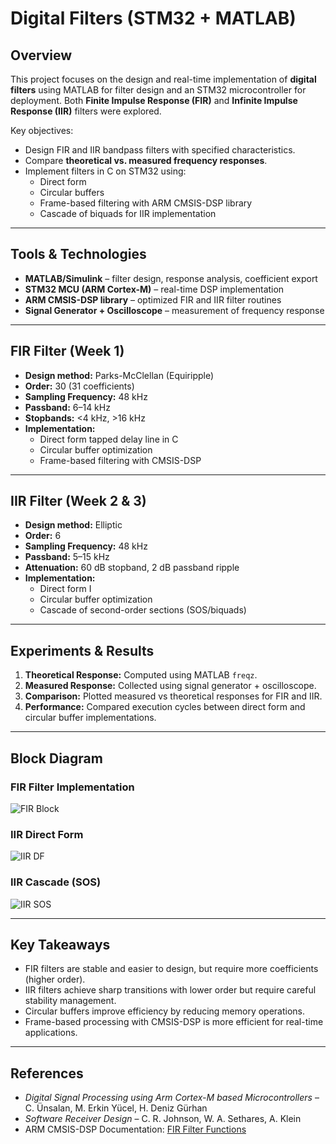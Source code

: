 # Digital Filters (STM32 + MATLAB)

## Overview
This project focuses on the design and real-time implementation of **digital filters** using MATLAB for filter design and an STM32 microcontroller for deployment. Both **Finite Impulse Response (FIR)** and **Infinite Impulse Response (IIR)** filters were explored.  

Key objectives:
- Design FIR and IIR bandpass filters with specified characteristics.
- Compare **theoretical vs. measured frequency responses**.
- Implement filters in C on STM32 using:
  - Direct form
  - Circular buffers
  - Frame-based filtering with ARM CMSIS-DSP library
  - Cascade of biquads for IIR implementation

---

## Tools & Technologies
- **MATLAB/Simulink** – filter design, response analysis, coefficient export
- **STM32 MCU (ARM Cortex-M)** – real-time DSP implementation
- **ARM CMSIS-DSP library** – optimized FIR and IIR filter routines
- **Signal Generator + Oscilloscope** – measurement of frequency response

---

## FIR Filter (Week 1)
- **Design method:** Parks-McClellan (Equiripple)
- **Order:** 30 (31 coefficients)
- **Sampling Frequency:** 48 kHz
- **Passband:** 6–14 kHz
- **Stopbands:** <4 kHz, >16 kHz
- **Implementation:**
  - Direct form tapped delay line in C
  - Circular buffer optimization
  - Frame-based filtering with CMSIS-DSP

---

## IIR Filter (Week 2 & 3)
- **Design method:** Elliptic
- **Order:** 6
- **Sampling Frequency:** 48 kHz
- **Passband:** 5–15 kHz
- **Attenuation:** 60 dB stopband, 2 dB passband ripple
- **Implementation:**
  - Direct form I
  - Circular buffer optimization
  - Cascade of second-order sections (SOS/biquads)

---

## Experiments & Results
1. **Theoretical Response:** Computed using MATLAB `freqz`.
2. **Measured Response:** Collected using signal generator + oscilloscope.
3. **Comparison:** Plotted measured vs theoretical responses for FIR and IIR.
4. **Performance:** Compared execution cycles between direct form and circular buffer implementations.

---

## Block Diagram

### FIR Filter Implementation
![FIR Block](https://www.dsprelated.com/josimages_new/pasp/img479.png)

### IIR Direct Form
![IIR DF](https://ccrma.stanford.edu/~jos/fp/img1146.png)

### IIR Cascade (SOS)
![IIR SOS](https://docs-be.ni.com/bundle/labview-digital-filter-design-toolkit-api-ref/page/lvdfdtconcepts/cascaded_2nd_order_form_ii.gif?_LANG=enus)

---

## Key Takeaways
- FIR filters are stable and easier to design, but require more coefficients (higher order).
- IIR filters achieve sharp transitions with lower order but require careful stability management.
- Circular buffers improve efficiency by reducing memory operations.
- Frame-based processing with CMSIS-DSP is more efficient for real-time applications.

---

## References
- *Digital Signal Processing using Arm Cortex-M based Microcontrollers* – C. Ünsalan, M. Erkin Yücel, H. Deniz Gürhan  
- *Software Receiver Design* – C. R. Johnson, W. A. Sethares, A. Klein  
- ARM CMSIS-DSP Documentation: [FIR Filter Functions](https://www.keil.com/pack/doc/CMSIS/DSP/html/group__FIR.html)
